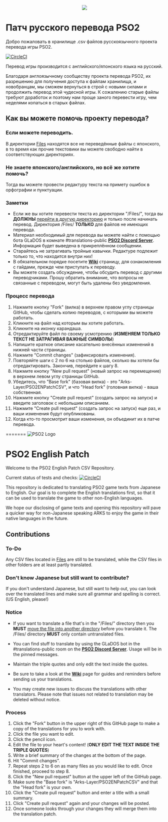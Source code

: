 <p align="center">
  <img src="http://i.imgur.com/bhLdxcj.gif" />
</p>

# Патч русского перевода PSO2
Добро пожаловать в хранилище .csv файлов русскоязычного проекта перевода игры PSO2.

[![CircleCI](https://circleci.com/gh/Arks-Layer/PSO2ENPatchCSV/tree/RU.svg?style=svg)](https://circleci.com/gh/Arks-Layer/PSO2ENPatchCSV/tree/RU)

Перевод игры производится с английского/японского языка на русский.


Благодаря англоязычному сообществу проекта перевода PSO2, их разрешению для получения доступа к файлам хранилища, и новобранцам, мы сможем вернуться в строй с новыми силами и продолжить перевод этой чудесной игры. К сожалению старые файлы требуют доработок и поэтому нам проще заного перевести игру, чем неделями копаться в старых файлах.

## Как вы можете помочь проекту перевода?
### Если можете переводить.
В директории [Files] находятся все не переведённые файлы с японского, в то время как прочие текстовики вы можете свободно найти в соответствующих директориях.

### Не знаете японского/английского, но всё же хотите помочь?
Тогда вы можете провести редактуру текста на примету ошибок в орфографии и пунктуации.

### Заметки
* Если же вы хотите перевести текста из директории "/Files/", тогда вы **ДОЛЖНЫ** [перейти в другую директорию](https://github.com/blog/1436-moving-and-renaming-files-on-github) и только после начинать перевод. Директория /Files/ **ТОЛЬКО** для файлов не имеющих перевода.
* Материал необходимый для перевода вы можете найти с помощью бота GLaDOS в комнате #translations-public **[PSO2 Discord Server]**. Информация будет выведена в прикреплённом сообщении.
* Старайтесь не затрагивать тройные кавычки. Редактуре подлежит только то, что находится внутри них!
* В обязательном порядке посетите **[Wiki]** страницу, для ознакомления с гайдами, прежде чем приступать к переводу.
* Вы можете создать обсуждение, чтобы обсудить перевод с другими переводчиками. Прошу обратить внимание, что вопросы не связанные с переводом, могут быть удалены без уведомления.

### Процесс перевода
 1. Нажмите кнопку "Fork" (вилка) в верхнем правом углу страницы GitHub, чтобы сделать копию переводов, с которыми вы можете работать.
 2. Кликните на файл над которым вы хотите работать.
 3. Кликните на иконку карандаша.
 4. Отредактируйте файл по своему усмотрению (**ИЗМЕНЯЕМ ТОЛЬКО ТЕКСТ НЕ ЗАТРАГИВАЯ ВАЖНЫЕ СИМВОЛЫ**)
 5. Напишите краткое описание касательно внесённых изменений в нижней части страницы.
 6. Нажмите "Commit changes" (зафиксировать изменения).
 7. Повторяйте шаги с 2 по 6 на столько файлов, сколько вы хотели бы отредактировать. Закончив, перейдите к шагу 8.
 8. Нажмите кнопку "New pull request" (новый запрос на перемещение) в верхнем левом углу страницы GitHub.
 9. Убедитесь, что "Base fork" (базовая вилка) - это "Arks-Layer/PSO2ENPatchCSV", и что "Head fork" (головная вилка) - ваша собственная.
 10. Нажмите кнопку "Create pull request" (создать запрос на запуск) и введите заголовок с небольшим описанием.
 11. Нажмите "Create pull request" (создать запрос на запуск) еще раз, и ваши изменения будут опубликованы.
 12. Когда кто-то просмотрит ваши изменения, он объединит их в патче перевода.

[Files]: https://github.com/Arks-Layer/PSO2ENPatchCSV/tree/RU/Files
=======
  <img src="http://i.imgur.com/OD8QlFQ.png" alt="PSO2 Logo"/>
</p>

# PSO2 English Patch 
Welcome to the PSO2 English Patch CSV Repository.

Current status of tests and checks: [![CircleCI](https://circleci.com/gh/Arks-Layer/PSO2ENPatchCSV/tree/EN.svg?style=svg)](https://circleci.com/gh/Arks-Layer/PSO2ENPatchCSV/tree/EN)

This repository is dedicated to translating PSO2 game texts from Japanese to English. Our goal is to complete the English translations first, so that it can be used to translate the game to other non-English languages.

We hope our disclosing of game texts and opening this repository will pave a quicker way for non-Japanese speaking ARKS to enjoy the game in their native languages in the future.

## Contributions
### To-Do
Any CSV files located in [Files] are still to be translated, while the CSV files in other folders are at least partly translated.

### Don't know Japanese but still want to contribute?
If you don't understand Japanese, but still want to help out, you can look over the translated lines and make sure all grammar and spelling is correct. (US English, please!)

### Notice
* If you want to translate a file that's in the "/Files/" directory then you **MUST** [move the file into another directory](https://github.com/blog/1436-moving-and-renaming-files-on-github) before you translate it. The /Files/ directory **MUST** only contain untranslated files.
* You can find stuff to translate by using the GLaDOS bot in the #translations-public room on the **[PSO2 Discord Server]**. Usage will be in the pinned messages.

* Maintain the triple quotes and only edit the text inside the quotes.
* Be sure to take a look at the **[Wiki]** page for guides and reminders before sending us your translations.
* You may create new issues to discuss the translations with other translators. Please note that issues not related to translation may be deleted without notice.

### Process
 1. Click the "Fork" button in the upper right of this GitHub page to make a copy of the translations for you to work with.
 2. Click the file you want to edit.
 3. Click the pencil icon.
 4. Edit the file to your heart's content! (**ONLY EDIT THE TEXT INSIDE THE TRIPLE QUOTES**)
 5. Write a brief summary of the changes at the bottom of the page.
 6. Hit "Commit changes".
 7. Repeat steps 2 to 6 on as many files as you would like to edit. Once finished, proceed to step 8.
 8. Click the "New pull request" button at the upper left of the GitHub page.
 9. Make sure the "Base fork" is "Arks-Layer/PSO2ENPatchCSV" and that the "Head fork" is your own.
 10. Click the "Create pull request" button and enter a title with a small summary.
 11. Click "Create pull request" again and your changes will be posted.
 12. Once someone looks through your changes they will merge them into the translation patch.

[Files]: https://github.com/Arks-Layer/PSO2ENPatchCSV/tree/EN/Files
[PSO2 Discord Server]: https://discord.gg/PSO2
[Wiki]: https://github.com/Arks-Layer/PSO2ENPatchCSV/wiki
